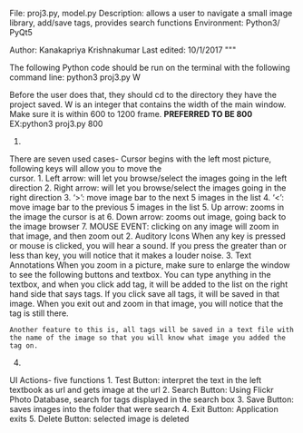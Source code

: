 File: proj3.py, model.py
Description: allows a user to navigate a small image library, add/save tags, provides search functions
Environment: Python3/ PyQt5

Author: Kanakapriya Krishnakumar
Last edited: 10/1/2017
"""

The following Python code should be run on the terminal with the following command line:
	python3 proj3.py W

Before the user does that, they should cd to the directory they have the project saved. 
W is an integer that contains the width of the main window. Make sure it is within 600 to 1200 frame. **PREFERRED TO BE 800**
   EX:python3 proj3.py 800

1.
There are seven used cases-
   Cursor begins with the left most picture, following keys will allow you to move the   
   cursor. 
	1. Left arrow: will let you browse/select the images going in the left direction
	2. Right arrow: will let you browse/select the images going in the right direction
	3. ‘>’: move image bar to the next 5 images in the list 
	4. ‘<’: move image bar to the previous 5 images in the list 
	5. Up arrow: zooms in the image the cursor is at
	6. Down arrow: zooms out image, going back to the image browser
	7. MOUSE EVENT: clicking on any image will zoom in that image, and then zoom out
2. 
Auditory Icons
	When any key is pressed or mouse is clicked, you will hear a sound. If you press 	the greater than or less than key, you will notice that it makes a louder noise.
3.
Text Annotations
	When you zoom in a picture, make sure to enlarge the window to see the following buttons and textbox. You can type anything in the textbox, and when you click add tag, it will be added to the list on the right hand side that says tags. If you click save all tags, it will be saved in that image. When you exit out and zoom in that image, you will notice that the tag is still there. 

	Another feature to this is, all tags will be saved in a text file with the name of the image so that you will know what image you added the tag on.

4. 
UI Actions- five functions
	1. Test Button: interpret the text in the left textbook as url and gets image at 	   the url
	2. Search Button: Using Flickr Photo Database, search for tags displayed in the 	   search box
	3. Save Button: saves images into the folder that were search
	4. Exit Button: Application exits
	5. Delete Button: selected image is deleted	






